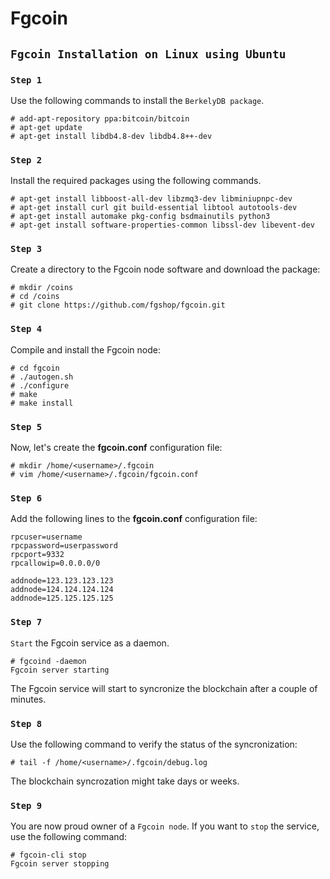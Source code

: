 # Fgcoin

## `Fgcoin Installation on Linux using Ubuntu`
### `Step 1`
Use the following commands to install the `BerkelyDB package`.
```
# add-apt-repository ppa:bitcoin/bitcoin
# apt-get update
# apt-get install libdb4.8-dev libdb4.8++-dev
```

### `Step 2`
Install the required packages using the following commands.
```
# apt-get install libboost-all-dev libzmq3-dev libminiupnpc-dev
# apt-get install curl git build-essential libtool autotools-dev
# apt-get install automake pkg-config bsdmainutils python3
# apt-get install software-properties-common libssl-dev libevent-dev
```

### `Step 3`
Create a directory to the Fgcoin node software and download the package:
```
# mkdir /coins
# cd /coins
# git clone https://github.com/fgshop/fgcoin.git
```

### `Step 4`
Compile and install the Fgcoin node:
```
# cd fgcoin
# ./autogen.sh
# ./configure
# make
# make install
```

### `Step 5`
Now, let's create the **fgcoin.conf** configuration file:
```
# mkdir /home/<username>/.fgcoin
# vim /home/<username>/.fgcoin/fgcoin.conf
```

### `Step 6`
Add the following lines to the **fgcoin.conf** configuration file:
```
rpcuser=username
rpcpassword=userpassword
rpcport=9332
rpcallowip=0.0.0.0/0

addnode=123.123.123.123
addnode=124.124.124.124
addnode=125.125.125.125
```

### `Step 7`
`Start` the Fgcoin service as a daemon.
```
# fgcoind -daemon
Fgcoin server starting
```
The Fgcoin service will start to syncronize the blockchain after a couple of minutes.

### `Step 8`
Use the following command to verify the status of the syncronization:
```
# tail -f /home/<username>/.fgcoin/debug.log
```
The blockchain syncrozation might take days or weeks.

### `Step 9`
You are now proud owner of a `Fgcoin node`. If you want to `stop` the service, use the following command:
```
# fgcoin-cli stop
Fgcoin server stopping
```
